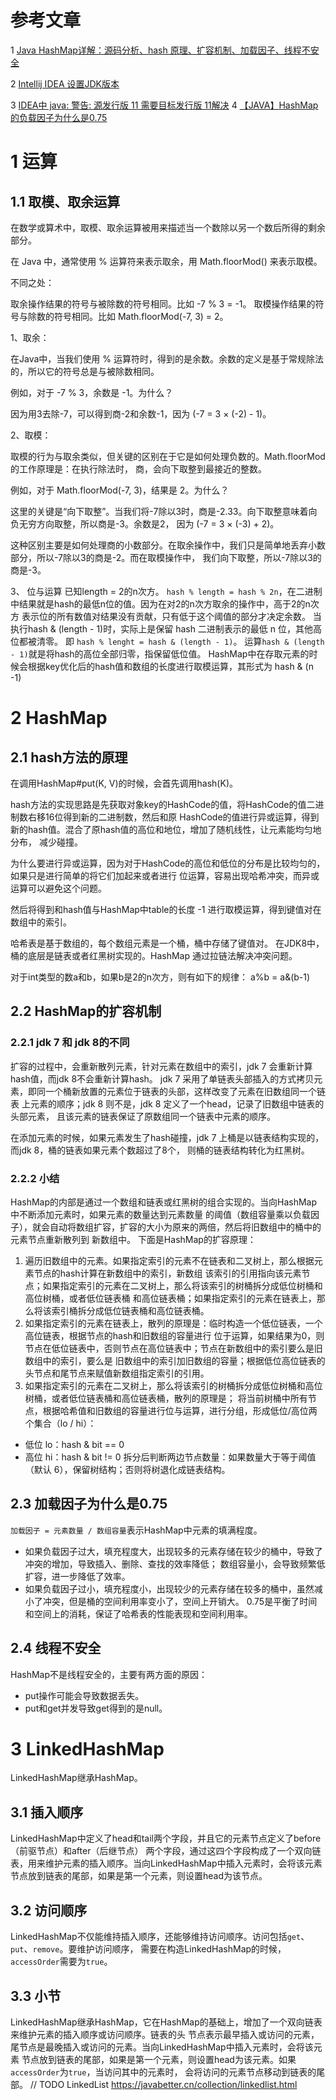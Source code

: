 # 参考文章
1 [Java HashMap详解：源码分析、hash 原理、扩容机制、加载因子、线程不安全](https://javabetter.cn/collection/hashmap.html)

2 [Intellij IDEA 设置JDK版本](https://www.cnblogs.com/east7/p/13337630.html)

3 [IDEA中 java: 警告: 源发行版 11 需要目标发行版 11解决](https://blog.csdn.net/weixin_53573372/article/details/118875386)
4 [【JAVA】HashMap的负载因子为什么是0.75](https://segmentfault.com/a/1190000023308658)
# 1 运算
## 1.1 取模、取余运算
在数学或算术中，取模、取余运算被用来描述当一个数除以另一个数后所得的剩余部分。

在 Java 中，通常使用 % 运算符来表示取余，用 Math.floorMod() 来表示取模。

不同之处：

取余操作结果的符号与被除数的符号相同。比如 -7 % 3 = -1。
取模操作结果的符号与除数的符号相同。比如 Math.floorMod(-7, 3) = 2。

1、取余：

在Java中，当我们使用 % 运算符时，得到的是余数。余数的定义是基于常规除法的，所以它的符号总是与被除数相同。

例如，对于 -7 % 3，余数是 -1。为什么？

因为用3去除-7，可以得到商-2和余数-1，因为 (-7 = 3 × (-2) - 1)。

2、取模：

取模的行为与取余类似，但关键的区别在于它是如何处理负数的。Math.floorMod 的工作原理是：在执行除法时，
商，会向下取整到最接近的整数。

例如，对于 Math.floorMod(-7, 3)，结果是 2。为什么？

这里的关键是“向下取整”。当我们将-7除以3时，商是-2.33。向下取整意味着向负无穷方向取整，所以商是-3。余数是2，
因为 (-7 = 3 × (-3) + 2)。

这种区别主要是如何处理商的小数部分。在取余操作中，我们只是简单地丢弃小数部分，所以-7除以3的商是-2。而在取模操作中，
我们向下取整，所以-7除以3的商是-3。

3、 位与运算
已知length = 2的n次方。
`hash % length = hash % 2n`，在二进制中结果就是hash的最低n位的值。因为在对2的n次方取余的操作中，高于2的n次方
表示位的所有数值对结果没有贡献，只有低于这个阈值的部分才决定余数。
当执行hash & (length - 1)时，实际上是保留 hash 二进制表示的最低 n 位，其他高位都被清零。
即 `hash % lenght = hash & (length - 1)`。
运算`hash & (length - 1)`就是将hash的高位全部归零，指保留低位值。
HashMap中在存取元素的时候会根据key优化后的hash值和数组的长度进行取模运算，其形式为 hash & (n -1)

# 2 HashMap
## 2.1 hash方法的原理
在调用HashMap#put(K, V)的时候，会首先调用hash(K)。

hash方法的实现思路是先获取对象key的HashCode的值，将HashCode的值二进制数右移16位得到新的二进制数，然后和原
HashCode的值进行异或运算，得到新的hash值。混合了原hash值的高位和地位，增加了随机线性，让元素能均匀地分布，
减少碰撞。

为什么要进行异或运算，因为对于HashCode的高位和低位的分布是比较均匀的，如果只是进行简单的将它们加起来或者进行
位运算，容易出现哈希冲突，而异或运算可以避免这个问题。

然后将得到和hash值与HashMap中table的长度 -1 进行取模运算，得到键值对在数组中的索引。

哈希表是基于数组的，每个数组元素是一个桶，桶中存储了键值对。 在JDK8中，桶的底层是链表或者红黑树实现的。HashMap
通过拉链法解决冲突问题。

对于int类型的数a和b，如果b是2的n次方，则有如下的规律：
a%b = a&(b-1)



## 2.2 HashMap的扩容机制
### 2.2.1 jdk 7 和 jdk 8的不同
扩容的过程中，会重新散列元素，针对元素在数组中的索引，jdk 7 会重新计算hash值，而jdk 8不会重新计算hash。
jdk 7 采用了单链表头部插入的方式拷贝元素，即同一个桶新放置的元素位于链表的头部，这样改变了元素在旧数组同一个链表
上元素的顺序；jdk 8 则不是，jdk 8 定义了一个head，记录了旧数组中链表的头部元素，
且该元素的链表保证了原数组同一个链表中元素的顺序。

在添加元素的时候，如果元素发生了hash碰撞，jdk 7 上桶是以链表结构实现的，而jdk 8，桶的链表如果元素个数超过了8个，
则桶的链表结构转化为红黑树。

### 2.2.2 小结
HashMap的内部是通过一个数组和链表或红黑树的组合实现的。当向HashMap中不断添加元素时，如果元素的数量达到元素数量
的阈值（数组容量乘以负载因子），就会自动将数组扩容，扩容的大小为原来的两倍，然后将旧数组中的桶中的元素节点重新散列到
新数组中。 下面是HashMap的扩容原理：
    
1. 遍历旧数组中的元素。如果指定索引的元素不在链表和二叉树上，那么根据元素节点的hash计算在新数组中的索引，新数组
该索引的引用指向该元素节点；如果指定索引的元素在二叉树上，那么将该索引的树桶拆分成低位树桶和高位树桶，或者低位链表桶
和高位链表桶；如果指定索引的元素在链表上，那么将该索引桶拆分成低位链表桶和高位链表桶。
2. 如果指定索引的元素在链表上，散列的原理是：临时构造一个低位链表，一个高位链表，根据节点的hash和旧数组的容量进行
位于运算，如果结果为0，则节点在低位链表中，否则节点在高位链表中；节点在新数组中的索引要么是旧数组中的索引，要么是
旧数组中的索引加旧数组的容量；根据低位高位链表的头节点和尾节点来赋值新数组指定索引的引用。
3. 如果指定索引的元素在二叉树上，那么将该索引的树桶拆分成低位树桶和高位树桶，或者低位链表桶和高位链表桶，散列的原理是；
将当前树桶中所有节点，根据哈希值和旧数组的容量进行位与运算，进行分组，形成低位/高位两个集合（lo / hi）：
+ 低位 lo：hash & bit == 0
+ 高位 hi：hash & bit != 0
拆分后判断两边节点数量：如果数量大于等于阈值（默认 6），保留树结构；否则将树退化成链表结构。

## 2.3 加载因子为什么是0.75
`加载因子 = 元素数量 / 数组容量`表示HashMap中元素的填满程度。
+ 如果负载因子过大，填充程度大，出现较多的元素存储在较少的桶中，导致了冲突的增加，导致插入、删除、查找的效率降低；
数组容量小，会导致频繁低扩容，进一步降低了效率。
+ 如果负载因子过小，填充程度小，出现较少的元素存储在较多的桶中，虽然减小了冲突，但是桶的空间利用率变小了，空间上开销大。
0.75是平衡了时间和空间上的消耗，保证了哈希表的性能表现和空间利用率。

## 2.4 线程不安全
HashMap不是线程安全的，主要有两方面的原因：
+ put操作可能会导致数据丢失。
+ put和get并发导致get得到的是null。

# 3 LinkedHashMap
LinkedHashMap继承HashMap。
## 3.1 插入顺序
LinkedHashMap中定义了head和tail两个字段，并且它的元素节点定义了before（前驱节点）和after（后继节点）
两个字段，通过这四个字段构成了一个双向链表，用来维护元素的插入顺序。当向LinkedHashMap中插入元素时，会将该元素
节点放到链表的尾部，如果是第一个元素，则设置head为该节点。
## 3.2 访问顺序
LinkedHashMap不仅能维持插入顺序，还能够维持访问顺序。访问包括`get`、`put`、`remove`。要维护访问顺序，
需要在构造LinkedHashMap的时候，`accessOrder`需要为`true`。
## 3.3 小节
LinkedHashMap继承HashMap，它在HashMap的基础上，增加了一个双向链表来维护元素的插入顺序或访问顺序。链表的头
节点表示最早插入或访问的元素，尾节点是最晚插入或访问的元素。当向LinkedHashMap中插入元素时，会将该元素
节点放到链表的尾部，如果是第一个元素，则设置head为该元素。如果`accessOrder`为`true`，当访问其中的元素时，
会将访问的元素节点移动到链表的尾部。
// TODO LinkedList https://javabetter.cn/collection/linkedlist.html